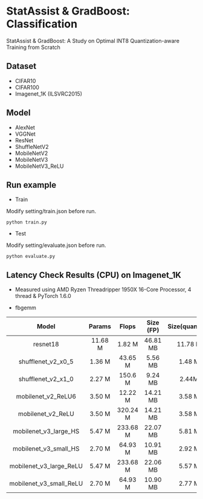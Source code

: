 # StatAssist & GradBoost: Classification
StatAssist & GradBoost: A Study on Optimal INT8 Quantization-aware Training from Scratch

## Dataset
- CIFAR10
- CIFAR100
- Imagenet_1K (ILSVRC2015)

## Model
- AlexNet
- VGGNet
- ResNet
- ShuffleNetV2
- MobileNetV2
- MobileNetV3
- MobileNetV3_ReLU

## Run example

- Train

Modify setting/train.json before run.   
```shell
python train.py

```
- Test

Modify setting/evaluate.json before run.   
```shell
python evaluate.py

```


## Latency Check Results (CPU) on Imagenet_1K

* Measured using AMD Ryzen Threadripper 1950X 16-Core Processor, 4 thread & PyTorch 1.6.0

- fbgemm 

| Model   | Params | Flops | Size (FP) | Size(quantized) | Latency(FP) | Latency(quantized)|Rate(%)|
|:-------:|:------:|:-----:|:---------:|:---------------:|------------:|------------------:|------------:|
|resnet18 | 11.68 M | 1.82 M| 46.81 MB | 11.78 MB | 366ms  | 245 ms | -33.06 |
|shufflenet_v2_x0_5|  1.36 M | 43.65 M|  5.56 MB | 1.48 MB | 157 ms  | 89 ms | -43.31 |
|shufflenet_v2_x1_0|  2.27 M | 150.6 M|  9.24 MB | 2.44MB | 255 ms  | 372 ms | +45.88 | 
|mobilenet_v2_ReLU6|  3.50 M | 12.22 M| 14.21 MB | 3.58 MB | 282 ms  | 143 ms | -49.29 |
|mobilenet_v2_ReLU|  3.50 M | 320.24 M| 14.21 MB | 3.58 MB | 282 ms  | 112 ms | -60.28 |
|mobilenet_v3_large_HS|  5.47 M | 233.68 M|  22.07 MB | 5.81 MB | 286 ms  | 160 ms | -44.05 |
|mobilenet_v3_small_HS| 2.70 M | 64.93 M| 10.91 MB | 2.92 MB | 164 ms  | 99 ms | -39.63 |
|mobilenet_v3_large_ReLU| 5.47 M | 233.68 M| 22.06 MB | 5.57 MB | 258 ms  | 131 ms | -49.22 |
|mobilenet_v3_small_ReLU| 2.70 M | 64.93 M| 10.90 MB | 2.77 MB | 148 ms  | 79 ms | -46.62 |
